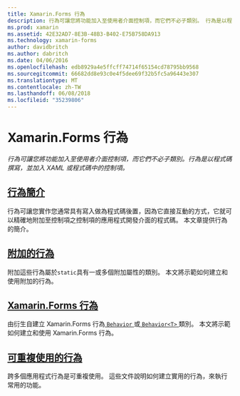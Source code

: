 ```yaml
---
title: Xamarin.Forms 行為
description: 行為可讓您將功能加入至使用者介面控制項，而它們不必子類別。 行為是以程式碼撰寫，並加入 XAML 或程式碼中的控制項。
ms.prod: xamarin
ms.assetid: 42E32AD7-8E3B-48B3-B402-E75B758DA913
ms.technology: xamarin-forms
author: davidbritch
ms.author: dabritch
ms.date: 04/06/2016
ms.openlocfilehash: edb8929a4e5ffcff74714f65154cd78795bb9568
ms.sourcegitcommit: 66682dd8e93c0e4f5dee69f32b5fc5a96443e307
ms.translationtype: MT
ms.contentlocale: zh-TW
ms.lasthandoff: 06/08/2018
ms.locfileid: "35239806"
---
```

# <a name="xamarinforms-behaviors"></a>Xamarin.Forms 行為

_行為可讓您將功能加入至使用者介面控制項，而它們不必子類別。行為是以程式碼撰寫，並加入 XAML 或程式碼中的控制項。_

## <a name="introduction-to-behaviorsintroductionmd"></a>[行為簡介](introduction.md)

行為可讓您實作您通常具有寫入做為程式碼後置，因為它直接互動的方式，它就可以精確地附加至控制項之控制項的應用程式開發介面的程式碼。 本文章提供行為的簡介。

## <a name="attached-behaviorsattachedmd"></a>[附加的行為](attached.md)

附加這些行為屬於`static`具有一或多個附加屬性的類別。 本文將示範如何建立和使用附加的行為。

## <a name="xamarinforms-behaviorscreatingmd"></a>[Xamarin.Forms 行為](creating.md)

由衍生自建立 Xamarin.Forms 行為[ `Behavior` ](https://developer.xamarin.com/api/type/Xamarin.Forms.Behavior/)或[ `Behavior<T>` ](https://developer.xamarin.com/api/type/Xamarin.Forms.Behavior%3CT%3E/)類別。 本文將示範如何建立和使用 Xamarin.Forms 行為。

## <a name="reusable-behaviorsreusableindexmd"></a>[可重複使用的行為](reusable/index.md)

跨多個應用程式行為是可重複使用。 這些文件說明如何建立實用的行為，來執行常用的功能。
